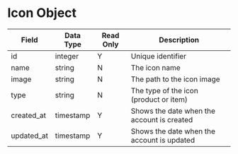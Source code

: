 # Icon Object

Field | Data Type | Read Only | Description
--- | --- | --- | --- 
id | integer | Y | Unique identifier
name | string | N | The icon name
image | string | N | The path to the icon image
type | string | N | The type of the icon (product or item)
created_at | timestamp | Y | Shows the date when the account is created
updated_at | timestamp | Y | Shows the date when the account is updated